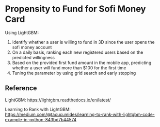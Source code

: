 # Propensity to Fund for Sofi Money Card

Using LightGBM:

1. Identify whether a user is willing to fund in 3D since the user opens the sofi money account
2. On a daily basis, ranking each new registered users based on the predicted willingness
3. Based on the provided first fund amount in the mobile app, predicting whether a user will fund more than $100 for the first time
4. Tuning the parameter by using grid search and early stopping

## Reference
LightGBM: https://lightgbm.readthedocs.io/en/latest/

Learning to Rank with LightGBM: https://medium.com/@tacucumides/learning-to-rank-with-lightgbm-code-example-in-python-843bd7b44574

